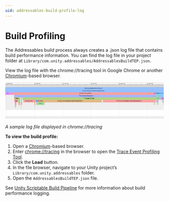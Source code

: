 ```yaml
---
uid: addressables-build-profile-log
---
```


# Build Profiling

The Addressables build process always creates a .json log file that contains build performance information. You can find the log file in your project folder at `Library/com.unity.addressables/AddressablesBuildTEP.json`.

View the log file with the chrome://tracing tool in Google Chrome or another [Chromium]-based browser.

![](../../images/addr_diagnostics_1.png)

*A sample log file displayed in chrome://tracing*

__To view the build profile:__

1. Open a [Chromium]-based browser.
2. Enter [chrome://tracing] in the browser to open the [Trace Event Profiling Tool].
3. Click the __Load__ button.
4. In the file browser, navigate to your Unity project’s `Library/com.unity.addressables` folder.
5. Open the `AddressablesBuildTEP.json` file.

See [Unity Scriptable Build Pipeline] for more information about build performance logging.

[chrome://tracing]: chrome://tracing
[Chromium]: https://www.chromium.org/Home
[Trace Event Profiling Tool]: https://www.chromium.org/developers/how-tos/trace-event-profiling-tool
[Unity Scriptable Build Pipeline]: https://docs.unity3d.com/Packages/com.unity.scriptablebuildpipeline@latest
